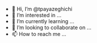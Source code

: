 - 👋 Hi, I’m @tpayazeghichi
- 👀 I’m interested in ...
- 🌱 I’m currently learning ...
- 💞️ I’m looking to collaborate on ...
- 📫 How to reach me ...

<!---
tpayazeghichi/tpayazeghichi is a ✨ special ✨ repository because its `README.md` (this file) appears on your GitHub profile.
You can click the Preview link to take a look at your changes.
--->
